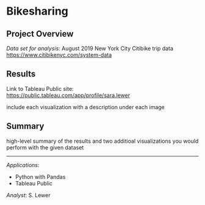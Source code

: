 # Bikesharing
## Project Overview

_Data set for analysis_:  August 2019 New York City Citibike trip data https://www.citibikenyc.com/system-data


## Results
Link to Tableau Public site: https://public.tableau.com/app/profile/sara.lewer

include each visualization with a description under each image

## Summary
high-level summary of the results and two additioal visualizations you would perform with the given dataset
___

_Applications_:
* Python with Pandas
* Tableau Public

_Analyst_: S. Lewer
